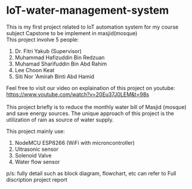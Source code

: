# IoT-water-management-system
This is my first project related to IoT automation system for my course subject Capstone to be implement in masjid(mosque)<br/>
This project involve 5 people: <br/>
1) Dr. Fitri Yakub (Supervisor)<br/>
2) Muhammad Hafizuddin Bin Redzuan<br/>
3) Muhamad Sharifuddin Bin Abd Rahim<br/>
4) Lee Choon Keat<br/>
5) Siti Nor 'Amirah Binti Abd Hamid<br/>

Feel free to visit our video on explaination of this project on youtube:
https://www.youtube.com/watch?v=20Eu37J0LEM&t=98s <br/><br/>
This project briefly is to reduce the monthly water bill of Masjid (mosque) and save energy sources. The unique approach of this project is the utilization of rain as source of water supply.<br/>

This project mainly use:<br/>
1) NodeMCU ESP8266 (WiFi with microncontroller)<br/>
2) Ultrasonic sensor<br/>
3) Solenoid Valve<br/>
4) Water flow sensor<br/>

p/s: fully detail such as block diagram, flowchart, etc can refer to Full discription project report <br/>
